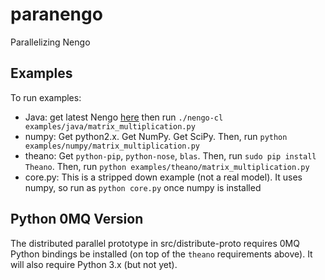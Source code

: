 paranengo
=========

Parallelizing Nengo

Examples
--------
To run examples:
* Java: get latest Nengo
  [here](http://ctnsrv.uwaterloo.ca:8080/jenkins/job/Nengo/lastSuccessfulBuild/artifact/nengo-latest.zip)
  then run `./nengo-cl examples/java/matrix_multiplication.py`
* numpy: Get python2.x. Get NumPy. Get SciPy. Then, run `python
  examples/numpy/matrix_multiplication.py`
* theano: Get `python-pip`, `python-nose`, `blas`. Then, run `sudo pip install
  Theano`. Then, run `python examples/theano/matrix_multiplication.py`
* core.py: This is a stripped down example (not a real model). It uses numpy,
  so run as `python core.py` once numpy is installed

Python 0MQ Version
------------------

The distributed parallel prototype in src/distribute-proto requires 0MQ Python
bindings be installed (on top of the `theano` requirements above). It will
also require Python 3.x (but not yet).


